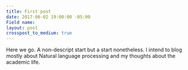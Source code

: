 ```yaml
---
title: First post
date: 2017-06-02 19:00:00 -05:00
Field name: 
layout: post
crosspost_to_medium: true
---
```


Here we go. A non-descript start but a start nonetheless. I intend to blog mostly about Natural language processing and my thoughts about the academic life.

